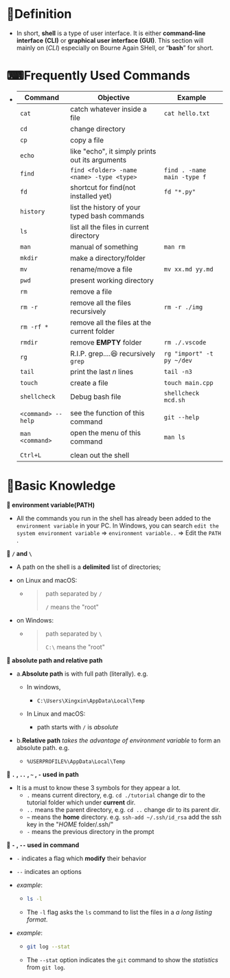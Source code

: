 # 📝Definition
- In short, **shell** is a type of user interface. It is either **command-line interface (CLI)** or **graphical user interface (GUI)**. This section will mainly on (*CLI*) especially on Bourne Again SHell, or “**bash**” for short.

# ⌨Frequently Used Commands
- | Command            | Objective                                       | Example                     |
  | ------------------ | ----------------------------------------------- | --------------------------- |
  | `cat`              | catch whatever inside a file                    | `cat hello.txt`             |
  | `cd`               | change directory                                |                             |
  | `cp`               | copy a file                                     |                             |
  | `echo`             | like "echo", it simply prints out its arguments |                             |
  | `find`             | `find <folder> -name <name> -type <type>`       | `find . -name main -type f` |
  | `fd`               | shortcut for find(not installed yet)            | `fd "*.py"`                 |
  | `history`          | list the history of your typed bash commands    |                             |
  | `ls`               | list all the files in current directory         |                             |
  | `man`              | manual of something                             | `man rm`                    |
  | `mkdir`            | make a directory/folder                         |                             |
  | `mv`               | rename/move a file                              | `mv xx.md yy.md`            |
  | `pwd`              | present working directory                       |                             |
  | `rm`               | remove a file                                   |                             |
  | `rm -r`            | remove all the files recursively                | `rm -r ./img`               |
  | `rm -rf *`         | remove all the files at the current folder      |                             |
  | `rmdir`            | remove **EMPTY** folder                         | `rm ./.vscode`              |
  | `rg`               | R.I.P. grep....:laughing: recursively `grep`    | `rg "import" -t py ~/dev`   |
  | `tail`             | print the last *n* lines                        | `tail -n3`                  |
  | `touch`            | create a file                                   | `touch main.cpp`            |
  | `shellcheck`       | Debug bash file                                 | `shellcheck mcd.sh`         |
  |                    |                                                 |                             |
  | `<command> --help` | see the function of this command                | `git --help`                |
  | `man <command>`    | open the menu of this command                   | `man ls`                    |
  |                    |                                                 |                             |
  | `Ctrl+L`           | clean out the shell                             |                             |

# 📖Basic Knowledge
**📌 environment variable(PATH)**
- All the commands you run in the shell has already been added to the  `environment variable`  in your PC. In Windows, you can search  `edit the system environment variable`  =>  `environment variable..`  => Edit the  `PATH` .

**📌 `/` and `\`**
- A path on the shell is a **delimited** list of directories;
- on Linux and macOS:
    - > ​	path separated by `/` 
      >
      > ​	`/` means the "root"
    
- on Windows:
    - > ​	path separated by `\` 
      >
      > ​	`C:\` means the "root"
    
**📌 absolute path and relative path**
- a.**Absolute path** is with full path (literally). e.g.
    - In windows,
        - `C:\Users\Xingxin\AppData\Local\Temp`
        
    - In Linux and macOS:
        - path starts with `/` is *absolute*
        
- b.**Relative path** *takes the advantage of environment variable* to form an absolute path.  e.g.
    - `%USERPROFILE%\AppData\Local\Temp`
    
**📌 `.` , `..` , `~` , `-`   used in path**
- It is a must to know these 3 symbols for they appear a lot.
    - `.` means current directory, e.g. `cd ./tutorial` change dir to the tutorial folder which under **current** dir.
    - `..` means the parent directory, e.g. `cd ..` change dir to its parent dir.
    - `~` means the **home** directory. e.g. `ssh-add ~/.ssh/id_rsa` add the ssh key in the "*HOME* folder/.ssh/"
    - `-` means the previous directory in the prompt
    
**📌 `-` , `--`  used in command**
- `-` indicates a flag which **modify** their behavior
- `--` indicates an options
- *example*:
    - ```bash
      ls -l
      ```
    - The `-l` flag asks the `ls` command to list the files in a *a long listing format*.
    
- *example*:
    - ```bash
      git log --stat
      ```
    - The `--stat` option indicates the `git` command to show the *statistics* from `git log`.
    